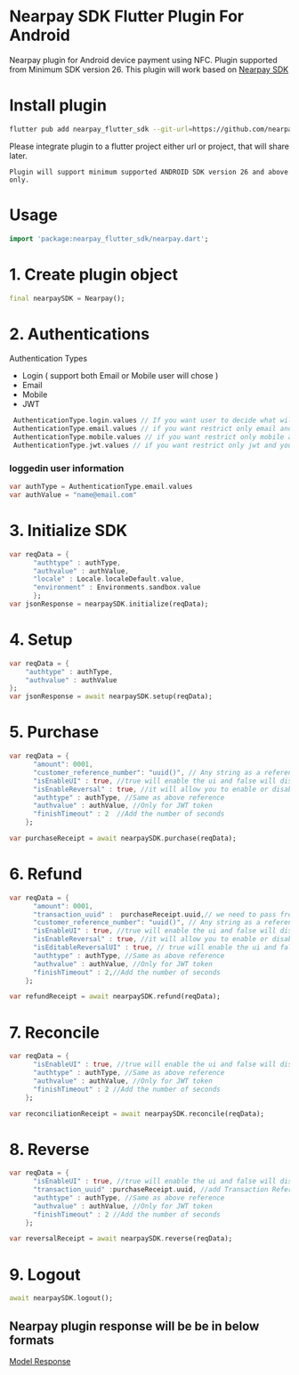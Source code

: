 # Nearpay SDK Flutter Plugin For Android

Nearpay plugin for Android device payment using NFC. Plugin supported from
Minimum SDK version 26. This plugin will work based on
[Nearpay SDK](https://docs.nearpay.io/sdk/)

# Install plugin

```bash
flutter pub add nearpay_flutter_sdk --git-url=https://github.com/nearpayio/nearpay-flutter-sdk.git
```

Please integrate plugin to a flutter project either url or project, that will
share later.

```
Plugin will support minimum supported ANDROID SDK version 26 and above only.
```

# Usage

```dart
import 'package:nearpay_flutter_sdk/nearpay.dart';
```

# 1. Create plugin object

```dart
final nearpaySDK = Nearpay();
```

# 2. Authentications

Authentication Types

- Login ( support both Email or Mobile user will chose )
- Email
- Mobile
- JWT

```dart
 AuthenticationType.login.values // If you want user to decide what will use to login email or mobile
 AuthenticationType.email.values // if you want restrict only email and you need to provide it to the auth value
 AuthenticationType.mobile.values // if you want restrict only mobile and you need to provide it to the auth value
 AuthenticationType.jwt.values // if you want restrict only jwt and you need to provide it to the auth value
```

### loggedin user information

```dart
var authType = AuthenticationType.email.values
var authValue = "name@email.com"
```

# 3. Initialize SDK

```dart
var reqData = {
      "authtype" : authType,
      "authvalue" : authValue,
      "locale" : Locale.localeDefault.value,
      "environment" : Environments.sandbox.value
      };
var jsonResponse = nearpaySDK.initialize(reqData);
```

# 4. Setup

```dart
var reqData = {
    "authtype" : authType,
    "authvalue" : authValue
};
var jsonResponse = await nearpaySDK.setup(reqData);
```

# 5. Purchase

```dart
var reqData = {
      "amount": 0001,
      "customer_reference_number": "uuid()", // Any string as a reference number
      "isEnableUI" : true, //true will enable the ui and false will disable
      "isEnableReversal" : true, //it will allow you to enable or disable the reverse button
      "authtype" : authType, //Same as above reference
      "authvalue" : authValue, //Only for JWT token
      "finishTimeout" : 2  //Add the number of seconds
    };

var purchaseReceipt = await nearpaySDK.purchase(reqData);
```

# 6. Refund

```dart
var reqData = {
      "amount": 0001,
      "transaction_uuid" :  purchaseReceipt.uuid,// we need to pass from purchase response list contains uuid dict key "udid",  pass that value here.
      "customer_reference_number": "uuid()", // Any string as a reference number
      "isEnableUI" : true, //true will enable the ui and false will disable
      "isEnableReversal" : true, //it will allow you to enable or disable the reverse button
      "isEditableReversalUI" : true, // true will enable the ui and false will disable
      "authtype" : authType, //Same as above reference
      "authvalue" : authValue, //Only for JWT token
      "finishTimeout" : 2,//Add the number of seconds
    };

var refundReceipt = await nearpaySDK.refund(reqData);
```

# 7. Reconcile

```dart
var reqData = {
      "isEnableUI" : true, //true will enable the ui and false will disable
      "authtype" : authType, //Same as above reference
      "authvalue" : authValue, //Only for JWT token
      "finishTimeout" : 2 //Add the number of seconds
    };

var reconciliationReceipt = await nearpaySDK.reconcile(reqData);
```

# 8. Reverse

```dart
var reqData = {
      "isEnableUI" : true, //true will enable the ui and false will disable
      "transaction_uuid" :purchaseReceipt.uuid, //add Transaction Reference Retrieval Number
      "authtype" : authType, //Same as above reference
      "authvalue" : authValue, //Only for JWT token
      "finishTimeout" : 2 //Add the number of seconds
    };

var reversalReceipt = await nearpaySDK.reverse(reqData);
```

# 9. Logout

```dart
await nearpaySDK.logout();
```

## Nearpay plugin response will be be in below formats

[Model Response](https://docs.nearpay.io/sdk/sdk-models)
